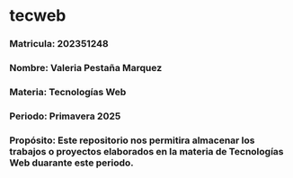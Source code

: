 # tecweb
### Matricula: 202351248
### Nombre: Valeria Pestaña Marquez
### Materia: Tecnologías Web
### Periodo: Primavera 2025
### Propósito: Este repositorio nos permitira almacenar los trabajos o proyectos elaborados en la materia de Tecnologías Web duarante este periodo.